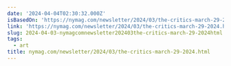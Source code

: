 ```yaml
---
date: '2024-04-04T02:30:32.000Z'
isBasedOn: 'https://nymag.com/newsletter/2024/03/the-critics-march-29-2024.html'
link: 'https://nymag.com/newsletter/2024/03/the-critics-march-29-2024.html'
slug: 2024-04-03-nymagcomnewsletter202403the-critics-march-29-2024html
tags:
  - art
title: nymag.com/newsletter/2024/03/the-critics-march-29-2024.html
---
```


